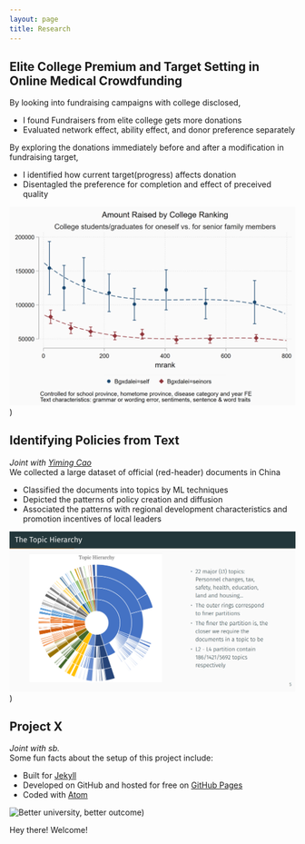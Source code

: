 ```yaml
---
layout: page
title: Research
---
```


## Elite College Premium and Target Setting in Online Medical Crowdfunding 

By looking into fundraising campaigns with college disclosed, 
* I found Fundraisers from elite college gets more donations
* Evaluated network effect, ability effect, and donor preference separately

By exploring the donations immediately before and after a modification in fundraising target, 
* I identified how current target(progress) affects donation
* Disentagled the preference for completion and effect of preceived quality

![Better University, Better Outcomes](/assets/byguanxi_wcontrol.png))


## Identifying Policies from Text

*Joint with [Yiming Cao](https://www.yimingcao.com)*  
We collected a large dataset of official (red-header) documents in China

* Classified the documents into topics by ML techniques
* Depicted the patterns of policy creation and diffusion
* Associated the patterns with regional development characteristics and promotion incentives of local leaders

![Topic Hierarchy by BERT](/assets/the_topic_hierarchy.png))



## Project X

*Joint with sb.*  
Some fun facts about the setup of this project include:
* Built for [Jekyll](https://jekyllrb.com)
* Developed on GitHub and hosted for free on [GitHub Pages](https://pages.github.com)
* Coded with [Atom](https://atom.io)

![Better university, better outcome](/assets/univrank.png))





<p class="message">
  Hey there! Welcome!
</p>


